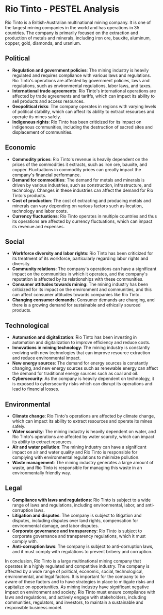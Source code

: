 # Rio Tinto - PESTEL Analysis

Rio Tinto is a British-Australian multinational mining company. It is one of the largest mining companies in the world and has operations in 35 countries. The company is primarily focused on the extraction and production of metals and minerals, including iron ore, bauxite, aluminum, copper, gold, diamonds, and uranium.

## Political

* **Regulation and government policies**: The mining industry is heavily regulated and requires compliance with various laws and regulations. Rio Tinto's operations are affected by government policies, laws and regulations, such as environmental regulations, labor laws, and taxes.
* **International trade agreements**: Rio Tinto's international operations are affected by trade agreements and tariffs, which can impact its ability to sell products and access resources.
* **Geopolitical risks**: The company operates in regions with varying levels of political stability, which can affect its ability to extract resources and operate its mines safely.
* **Indigenous rights**: Rio Tinto has been criticized for its impact on indigenous communities, including the destruction of sacred sites and displacement of communities.

## Economic

* **Commodity prices**: Rio Tinto's revenue is heavily dependent on the prices of the commodities it extracts, such as iron ore, bauxite, and copper. Fluctuations in commodity prices can greatly impact the company's financial performance.
* **Demand for commodities**: The demand for metals and minerals is driven by various industries, such as construction, infrastructure, and technology. Changes in these industries can affect the demand for Rio Tinto's products.
* **Cost of production**: The cost of extracting and producing metals and minerals can vary depending on various factors such as location, technology and labor costs.
* **Currency fluctuations**: Rio Tinto operates in multiple countries and thus its operations are affected by currency fluctuations, which can impact its revenue and expenses.

## Social

* **Workforce diversity and labor rights**: Rio Tinto has been criticized for its treatment of its workforce, particularly regarding labor rights and diversity.
* **Community relations**: The company's operations can have a significant impact on the communities in which it operates, and the company's reputation is affected by its relationships with these communities.
* **Consumer attitudes towards mining**: The mining industry has been criticized for its impact on the environment and communities, and this can affect consumer attitudes towards companies like Rio Tinto.
* **Changing consumer demands**: Consumer demands are changing, and there is a growing demand for sustainable and ethically sourced products.

## Technological

* **Automation and digitalization**: Rio Tinto has been investing in automation and digitalization to improve efficiency and reduce costs.
* **Innovations in mining technology**: The mining industry is constantly evolving with new technologies that can improve resource extraction and reduce environmental impact.
* **New energy sources**: The demand for energy sources is constantly changing, and new energy sources such as renewable energy can affect the demand for traditional energy sources such as coal and oil.
* **Cybersecurity**: As the company is heavily dependent on technology, it is exposed to cybersecurity risks which can disrupt its operations and lead to financial losses.

## Environmental

* **Climate change**: Rio Tinto's operations are affected by climate change, which can impact its ability to extract resources and operate its mines safely.
* **Water scarcity**: The mining industry is heavily dependent on water, and Rio Tinto's operations are affected by water scarcity, which can impact its ability to extract resources.
* **Air and water pollution**: The mining industry can have a significant impact on air and water quality and Rio Tinto is responsible for complying with environmental regulations to minimize pollution.
* **Waste management**: The mining industry generates a large amount of waste, and Rio Tinto is responsible for managing this waste in an environmentally friendly way.

## Legal

* **Compliance with laws and regulations**: Rio Tinto is subject to a wide range of laws and regulations, including environmental, labor, and anti-corruption laws.
* **Litigation and disputes**: The company is subject to litigation and disputes, including disputes over land rights, compensation for environmental damage, and labor disputes.
* **Corporate governance and transparency**: Rio Tinto is subject to corporate governance and transparency regulations, which it must comply with.
* **Anti-corruption laws**: The company is subject to anti-corruption laws, and it must comply with regulations to prevent bribery and corruption.

In conclusion, Rio Tinto is a large multinational mining company that operates in a highly regulated and competitive industry. The company is affected by a wide range of political, economic, social, technological, environmental, and legal factors. It is important for the company to be aware of these factors and to have strategies in place to mitigate risks and capitalize on opportunities. As mining industry have significant negative impact on environment and society, Rio Tinto must ensure compliance with laws and regulations, and actively engage with stakeholders, including communities, regulators, and investors, to maintain a sustainable and responsible business model.
